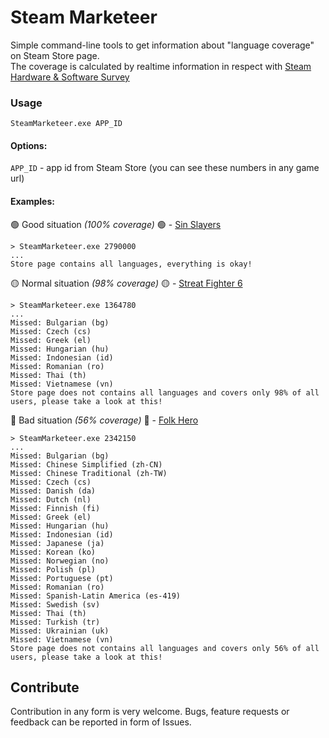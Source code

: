 # Steam Marketeer

Simple command-line tools to get information about "language coverage" on Steam Store page.\
The coverage is calculated by realtime information in respect with [Steam Hardware & Software Survey](https://store.steampowered.com/hwsurvey/Steam-Hardware-Software-Survey-Welcome-to-Steam)

### Usage
`SteamMarketeer.exe APP_ID`
#### Options:
`APP_ID` - app id from Steam Store (you can see these numbers in any game url)

#### Examples:
🟢 Good situation _(100% coverage)_ 🟢 - [Sin Slayers](https://store.steampowered.com/app/2790000/Sin_Slayers_Reign_of_The_8th/)
```
> SteamMarketeer.exe 2790000
...
Store page contains all languages, everything is okay!
```

🟡 Normal situation _(98% coverage)_ 🟡 - [Streat Fighter 6](https://store.steampowered.com/app/1364780/Street_Fighter_6)
```
> SteamMarketeer.exe 1364780
...
Missed: Bulgarian (bg)
Missed: Czech (cs)
Missed: Greek (el)
Missed: Hungarian (hu)
Missed: Indonesian (id)
Missed: Romanian (ro)
Missed: Thai (th)
Missed: Vietnamese (vn)
Store page does not contains all languages and covers only 98% of all users, please take a look at this!
```

🔴 Bad situation _(56% coverage)_ 🔴 - [Folk Hero](https://store.steampowered.com/app/2342150/Folk_Hero/)
```
> SteamMarketeer.exe 2342150
...
Missed: Bulgarian (bg)
Missed: Chinese Simplified (zh-CN)
Missed: Chinese Traditional (zh-TW)
Missed: Czech (cs)
Missed: Danish (da)
Missed: Dutch (nl)
Missed: Finnish (fi)
Missed: Greek (el)
Missed: Hungarian (hu)
Missed: Indonesian (id)
Missed: Japanese (ja)
Missed: Korean (ko)
Missed: Norwegian (no)
Missed: Polish (pl)
Missed: Portuguese (pt)
Missed: Romanian (ro)
Missed: Spanish-Latin America (es-419)
Missed: Swedish (sv)
Missed: Thai (th)
Missed: Turkish (tr)
Missed: Ukrainian (uk)
Missed: Vietnamese (vn)
Store page does not contains all languages and covers only 56% of all users, please take a look at this!
```

## Contribute
Contribution in any form is very welcome. Bugs, feature requests or feedback can be reported in form of Issues.
